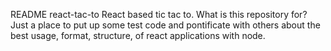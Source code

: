 README
react-tac-to
React based tic tac to.
What is this repository for?
Just a place to put up some test code and pontificate with others about the best usage, format, structure, of react applications with node.
